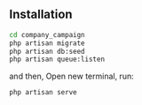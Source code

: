 ## Installation
```sh
cd company_campaign
php artisan migrate
php artisan db:seed
php artisan queue:listen
```
and then, Open new terminal, run:
```
php artisan serve
```
